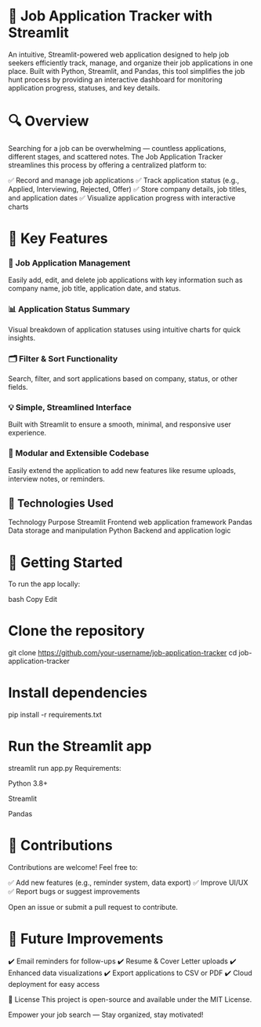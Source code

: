 # 💼 Job Application Tracker with Streamlit
An intuitive, Streamlit-powered web application designed to help job seekers efficiently track, manage, and organize their job applications in one place. Built with Python, Streamlit, and Pandas, this tool simplifies the job hunt process by providing an interactive dashboard for monitoring application progress, statuses, and key details.

# 🔍 Overview
Searching for a job can be overwhelming — countless applications, different stages, and scattered notes. The Job Application Tracker streamlines this process by offering a centralized platform to:

✅ Record and manage job applications
✅ Track application status (e.g., Applied, Interviewing, Rejected, Offer)
✅ Store company details, job titles, and application dates
✅ Visualize application progress with interactive charts

# 🚀 Key Features
### 📂 Job Application Management
Easily add, edit, and delete job applications with key information such as company name, job title, application date, and status.

### 📊 Application Status Summary
Visual breakdown of application statuses using intuitive charts for quick insights.

### 🗂️ Filter & Sort Functionality
Search, filter, and sort applications based on company, status, or other fields.

### 💡 Simple, Streamlined Interface
Built with Streamlit to ensure a smooth, minimal, and responsive user experience.

### 🧰 Modular and Extensible Codebase
Easily extend the application to add new features like resume uploads, interview notes, or reminders.

## 🧰 Technologies Used
Technology	Purpose
Streamlit	Frontend web application framework
Pandas	Data storage and manipulation
Python	Backend and application logic

# 📂 Getting Started
To run the app locally:

bash
Copy
Edit
# Clone the repository
git clone https://github.com/your-username/job-application-tracker
cd job-application-tracker

# Install dependencies
pip install -r requirements.txt

# Run the Streamlit app
streamlit run app.py
Requirements:

Python 3.8+

Streamlit

Pandas

# 🤝 Contributions
Contributions are welcome! Feel free to:

✅ Add new features (e.g., reminder system, data export)
✅ Improve UI/UX
✅ Report bugs or suggest improvements

Open an issue or submit a pull request to contribute.

# 📌 Future Improvements
✔️ Email reminders for follow-ups
✔️ Resume & Cover Letter uploads
✔️ Enhanced data visualizations
✔️ Export applications to CSV or PDF
✔️ Cloud deployment for easy access

📝 License
This project is open-source and available under the MIT License.

Empower your job search — Stay organized, stay motivated!
